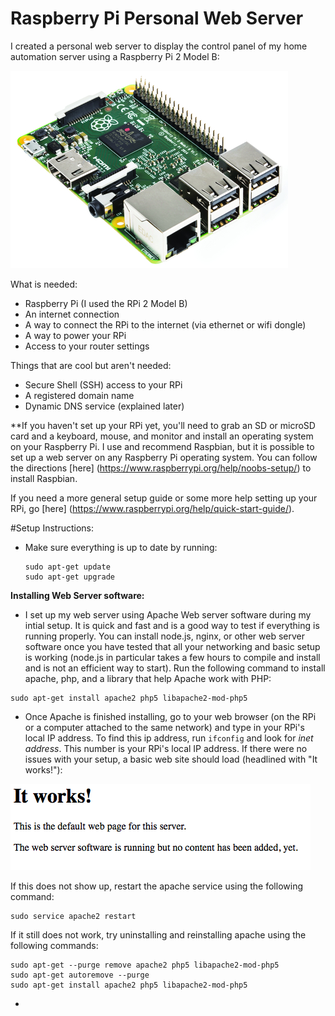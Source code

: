 # Raspberry Pi Personal Web Server
I created a personal web server to display the control panel of my home automation server using a Raspberry Pi 2 Model B:

![Raspberry Pi 2 Model B](images/rpi.jpg)

What is needed:

* Raspberry Pi (I used the RPi 2 Model B)
* An internet connection
* A way to connect the RPi to the internet (via ethernet or wifi dongle)
* A way to power your RPi
* Access to your router settings

Things that are cool but aren't needed:

* Secure Shell (SSH) access to your RPi
* A registered domain name
* Dynamic DNS service (explained later)

**If you haven't set up your RPi yet, you'll need to grab an SD or microSD card and a keyboard, mouse, and monitor and install an operating system on your Raspberry Pi. I use and recommend Raspbian, but it is possible to set up a web server on any Raspberry Pi operating system. You can follow the directions [here] (https://www.raspberrypi.org/help/noobs-setup/) to install Raspbian.

If you need a more general setup guide or some more help setting up your RPi, go [here] (https://www.raspberrypi.org/help/quick-start-guide/). 

#Setup Instructions:

* Make sure everything is up to date by running:

  ```
  sudo apt-get update
  sudo apt-get upgrade
  ```
  
**Installing Web Server software:**

*   I set up my web server using Apache Web server software during my intial setup. It is quick and fast and is a good way to  test if everything is running properly. You can install node.js, nginx, or other web server software once you have tested that all your networking and basic setup is working (node.js in particular takes a few hours to compile and install and is not an efficient way to start). Run the following command to install apache, php, and a library that help Apache work with PHP:

  ```
  sudo apt-get install apache2 php5 libapache2-mod-php5
  ```

*   Once Apache is finished installing, go to your web browser (on the RPi or a computer attached to the same network) and type in your RPi's local IP address. To find this ip address, run `ifconfig` and look for *inet address*. This number is your RPi's local IP address. If there were no issues with your setup, a basic web site should load (headlined with "It works!"):
   
  ![Apache Default](images/apacheDefault.png)

  If this does not show up, restart the apache service using the following command:

  ```
  sudo service apache2 restart
  ```

  If it still does not work, try uninstalling and reinstalling apache using the following commands:

  ```
  sudo apt-get --purge remove apache2 php5 libapache2-mod-php5
  sudo apt-get autoremove --purge
  sudo apt-get install apache2 php5 libapache2-mod-php5
  ```

*
